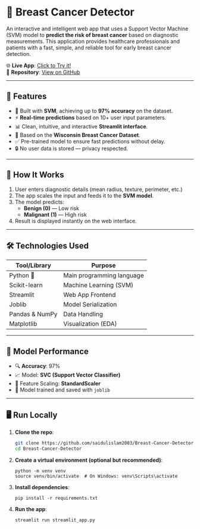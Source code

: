 # 🧬 Breast Cancer Detector

An interactive and intelligent web app that uses a Support Vector Machine (SVM) model to **predict the risk of breast cancer** based on diagnostic measurements. This application provides healthcare professionals and patients with a fast, simple, and reliable tool for early breast cancer detection.

🌐 **Live App**: [Click to Try it!](https://breast-cancer-detector-app.streamlit.app/)  
📁 **Repository**: [View on GitHub](https://github.com/saidulislam2003/Breast-Cancer-Detector)

---

## 🚀 Features

- 🎯 Built with **SVM**, achieving up to **97% accuracy** on the dataset.
- ⚡ **Real-time predictions** based on 10+ user input parameters.
- 📊 Clean, intuitive, and interactive **Streamlit interface**.
- 📁 Based on the **Wisconsin Breast Cancer Dataset**.
- ✅ Pre-trained model to ensure fast predictions without delay.
- 🔒 No user data is stored — privacy respected.

---

## 📌 How It Works

1. User enters diagnostic details (mean radius, texture, perimeter, etc.)
2. The app scales the input and feeds it to the **SVM model**.
3. The model predicts:
   - **Benign (0)** — Low risk
   - **Malignant (1)** — High risk
4. Result is displayed instantly on the web interface.

---

## 🛠️ Technologies Used

| Tool/Library     | Purpose                          |
|------------------|----------------------------------|
| Python 🐍        | Main programming language        |
| Scikit-learn     | Machine Learning (SVM)           |
| Streamlit        | Web App Frontend                 |
| Joblib           | Model Serialization              |
| Pandas & NumPy   | Data Handling                    |
| Matplotlib       | Visualization (EDA)              |

---

## 🧪 Model Performance

- 🔍 **Accuracy**: 97%
- 📈 Model: **SVC (Support Vector Classifier)**
- 🔬 Feature Scaling: **StandardScaler**
- 💾 Model trained and saved with `joblib`

---

## 🖥️ Run Locally

1. **Clone the repo**:
   ```bash
   git clone https://github.com/saidulislam2003/Breast-Cancer-Detector.git
   cd Breast-Cancer-Detector
2. **Create a virtual environment (optional but recommended)**:
   ```
   python -m venv venv
   source venv/bin/activate  # On Windows: venv\Scripts\activate
   ```

3. **Install dependencies**:
   ```
   pip install -r requirements.txt
   ```

4. **Run the app**:
   ```
   streamlit run streamlit_app.py
   ```
